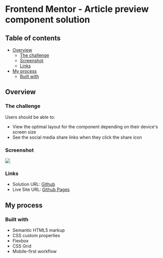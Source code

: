# Frontend Mentor - Article preview component solution

## Table of contents

- [Overview](#overview)
  - [The challenge](#the-challenge)
  - [Screenshot](#screenshot)
  - [Links](#links)
- [My process](#my-process)
  - [Built with](#built-with)


## Overview

### The challenge

Users should be able to:

- View the optimal layout for the component depending on their device's screen size
- See the social media share links when they click the share icon

### Screenshot

![](./screenshot.jpg)

### Links

- Solution URL: [Github](https://github.com/wecax/frontendmentor-solutions/tree/main/article-preview-component-master)
- Live Site URL: [Github Pages](https://wecax.github.io/article-preview-component-master)

## My process

### Built with

- Semantic HTML5 markup
- CSS custom properties
- Flexbox
- CSS Grid
- Mobile-first workflow
